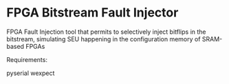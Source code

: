 # FPGA Bitstream Fault Injector
FPGA Fault Injection tool that permits to selectively inject bitflips in the bitstream, simulating SEU happening in the configuration memory of SRAM-based FPGAs


Requirements:

pyserial
wexpect

